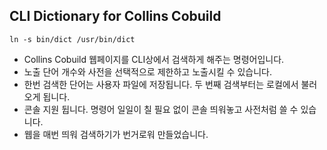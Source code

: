 ## CLI Dictionary for Collins Cobuild

`ln -s bin/dict /usr/bin/dict`  

- Collins Cobuild 웹페이지를 CLI상에서 검색하게 해주는 명령어입니다.  
- 노출 단어 개수와 사전을 선택적으로 제한하고 노출시킬 수 있습니다.  
- 한번 검색한 단어는 사용자 파일에 저장됩니다. 두 번째 검색부터는 로컬에서 불러오게 됩니다.  
- 콘솔 지원 뒵니다. 명령어 일일이 칠 필요 없이 콘솔 띄워놓고 사전처럼 쓸 수 있습니다.  
- 웹을 매번 띄워 검색하기가 번거로워 만들었습니다.  


